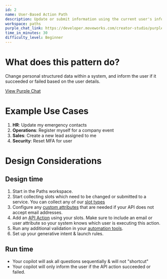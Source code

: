 ```yaml
---
id: 2
name: User-Based Action Path
description: Update or submit information using the current user's information.
workspace: paths
purple_chat_link: https://developer.moveworks.com/creator-studio/purple-chat-builder/?workspace=%7B%22title%22%3A%22My+Workspace%22%2C%22mocks%22%3A%5B%7B%22id%22%3A1636%2C%22title%22%3A%22Mock+1%22%2C%22transcript%22%3A%7B%22settings%22%3A%7B%22colorStyle%22%3A%22LIGHT%22%2C%22startTime%22%3A%2211%3A43+AM%22%2C%22defaultPerson%22%3A%22GWEN%22%2C%22editable%22%3Atrue%2C%22botName%22%3A%22%22%2C%22botImageUrl%22%3A%22%22%7D%2C%22messages%22%3A%5B%7B%22from%22%3A%22USER%22%2C%22text%22%3A%22I+just+got+married+and+would+like+to+update+my+emergency+contact+to+my+spouse.%22%7D%2C%7B%22from%22%3A%22BOT%22%2C%22text%22%3A%22Okay%2C+I+can+help+you+update+your+emergency+contact.%22%2C%22cards%22%3A%5B%7B%22title%22%3A%22What+is+your+emergency+contact%27s+full+name%3F%22%7D%5D%7D%2C%7B%22from%22%3A%22USER%22%2C%22text%22%3A%22John+Doe%22%7D%2C%7B%22from%22%3A%22ANNOTATION%22%2C%22text%22%3A%22If+the+HRIS+requires+first+%26+last+name+to+be+stored+separately%2C+then+the+questions+must+be+split+up.%22%7D%2C%7B%22from%22%3A%22BOT%22%2C%22text%22%3A%22Okay%2C+their+full+name+is+%5C%22John+Doe%5C%22%22%2C%22cards%22%3A%5B%7B%22title%22%3A%22What+is+your+emergency+contact%27s+phone+number%3F%22%7D%5D%7D%2C%7B%22from%22%3A%22USER%22%2C%22text%22%3A%22123-456-7890%22%7D%2C%7B%22from%22%3A%22ANNOTATION%22%2C%22text%22%3A%22Phone+numbers+are+not+validated.+They+must+be+validated+by+the+iPaaS.%22%7D%2C%7B%22from%22%3A%22BOT%22%2C%22text%22%3A%22Thank+you+for+providing+the+phone+number.%22%7D%2C%7B%22from%22%3A%22ANNOTATION%22%2C%22text%22%3A%22API+Call%3A%5CnUpdate+Emergency+Contact%5Cn%5Cn%7B%5Cn++%5C%22new_contact_phone_number%5C%22%3A+%5C%22123-456-7890%5C%22%2C%5Cn++%5C%22new_contact_name%5C%22%3A+%5C%22John+Doe%5C%22%2C%5Cn++%5C%22for_user%5C%22%3A+%5C%22gwen%40moveworks.ai%5C%22%5Cn%7D%22%7D%5D%7D%7D%5D%2C%22botSettings%22%3A%7B%22name%22%3A%22%22%2C%22imageUrl%22%3A%22%22%7D%7D
time_in_minutes: 30
difficulty_level: Beginner
---
```


# What does this pattern do?

Change personal structured data within a system, and inform the user if it succeeded or failed based on the user details.

[View Purple Chat](https://developer.moveworks.com/creator-studio/purple-chat-builder/?workspace=%7B%22title%22%3A%22My+Workspace%22%2C%22mocks%22%3A%5B%7B%22id%22%3A1636%2C%22title%22%3A%22Mock+1%22%2C%22transcript%22%3A%7B%22settings%22%3A%7B%22colorStyle%22%3A%22LIGHT%22%2C%22startTime%22%3A%2211%3A43+AM%22%2C%22defaultPerson%22%3A%22GWEN%22%2C%22editable%22%3Atrue%2C%22botName%22%3A%22%22%2C%22botImageUrl%22%3A%22%22%7D%2C%22messages%22%3A%5B%7B%22from%22%3A%22USER%22%2C%22text%22%3A%22I+just+got+married+and+would+like+to+update+my+emergency+contact+to+my+spouse.%22%7D%2C%7B%22from%22%3A%22BOT%22%2C%22text%22%3A%22Okay%2C+I+can+help+you+update+your+emergency+contact.%22%2C%22cards%22%3A%5B%7B%22title%22%3A%22What+is+your+emergency+contact%27s+full+name%3F%22%7D%5D%7D%2C%7B%22from%22%3A%22USER%22%2C%22text%22%3A%22John+Doe%22%7D%2C%7B%22from%22%3A%22ANNOTATION%22%2C%22text%22%3A%22If+the+HRIS+requires+first+%26+last+name+to+be+stored+separately%2C+then+the+questions+must+be+split+up.%22%7D%2C%7B%22from%22%3A%22BOT%22%2C%22text%22%3A%22Okay%2C+their+full+name+is+%5C%22John+Doe%5C%22%22%2C%22cards%22%3A%5B%7B%22title%22%3A%22What+is+your+emergency+contact%27s+phone+number%3F%22%7D%5D%7D%2C%7B%22from%22%3A%22USER%22%2C%22text%22%3A%22123-456-7890%22%7D%2C%7B%22from%22%3A%22ANNOTATION%22%2C%22text%22%3A%22Phone+numbers+are+not+validated.+They+must+be+validated+by+the+iPaaS.%22%7D%2C%7B%22from%22%3A%22BOT%22%2C%22text%22%3A%22Thank+you+for+providing+the+phone+number.%22%7D%2C%7B%22from%22%3A%22ANNOTATION%22%2C%22text%22%3A%22API+Call%3A%5CnUpdate+Emergency+Contact%5Cn%5Cn%7B%5Cn++%5C%22new_contact_phone_number%5C%22%3A+%5C%22123-456-7890%5C%22%2C%5Cn++%5C%22new_contact_name%5C%22%3A+%5C%22John+Doe%5C%22%2C%5Cn++%5C%22for_user%5C%22%3A+%5C%22gwen%40moveworks.ai%5C%22%5Cn%7D%22%7D%5D%7D%7D%5D%2C%22botSettings%22%3A%7B%22name%22%3A%22%22%2C%22imageUrl%22%3A%22%22%7D%7D)

# Example Use Cases

1. **HR**: Update my emergency contacts
2. **Operations**: Register myself for a company event
3. **Sales**: Create a new lead assigned to me
4. **Security**: Reset MFA for user

# Design Considerations

## Design time

1. Start in the Paths workspace.
2. Start collecting slots which need to be changed or submitted to a service. You can collect any of our [slot types](https://developer.moveworks.com/creator-studio/paths/slot-types/)
3. Configure any [custom attributes](https://developer.moveworks.com/creator-studio/user-attributes-reference/) that are needed if your API does not accept email addresses.
4. Add an [API Action](https://developer.moveworks.com/creator-studio/api-configuration/) using your slots. Make sure to include an email or user attribute so your system knows which user is executing this action.
5. Run any additional validation in your [automation tools](https://developer.moveworks.com/creator-studio/automation-tools).
6. Set up your generative intent & launch rules.

## Run time

- Your copilot will ask all questions sequentially & will not "shortcut"
- Your copilot will only inform the user if the API action succeeded or failed.
